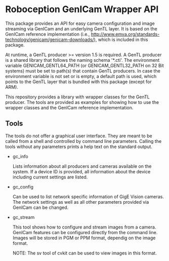 Roboception GenICam Wrapper API
===============================

This package provides an API for easy camera configuration and image streaming
via GenICam and an underlying GenTL layer. It is based on the GenICam reference
implementation (i.e., http://www.emva.org/standards-technology/genicam/genicam-downloads/),
which is included in this package.

At runtime, a GenTL producer >= version 1.5 is required. A GenTL producer is a
shared library that follows the naming schema '*.cti'. The environment variable
GENICAM_GENTL64_PATH (or GENICAM_GENTL32_PATH on 32 Bit systems) must be set to
path(s) that contain GenTL producers. In case the environment variable is not
set or is empty, a default path is used, which points to the GenTL layer that
is bundled with this package (except for ARM).

This repository provides a library with wrapper classes for the GenTL producer.
The tools are provided as examples for showing how to use the wrapper classes
and the GenICam reference implementation.

Tools
-----

The tools do not offer a graphical user interface. They are meant to be called
from a shell and controlled by command line parameters. Calling the tools
without any parameters prints a help text on the standard output.

* gc_info

  Lists information about all producers and cameras available on the system. If
  a device ID is provided, all information about the device including current
  settings are listed.

* gc_config

  Can be used to list network specific information of GigE Vision cameras. The
  network settings as well as all other parameters provided via GenICam can be
  changed.

* gc_stream

  This tool shows how to configure and stream images from a camera. GenICam
  features can be configured directly from the command line. Images will be
  stored in PGM or PPM format, dependig on the image format.

  NOTE: The sv tool of cvkit can be used to view images in this format.